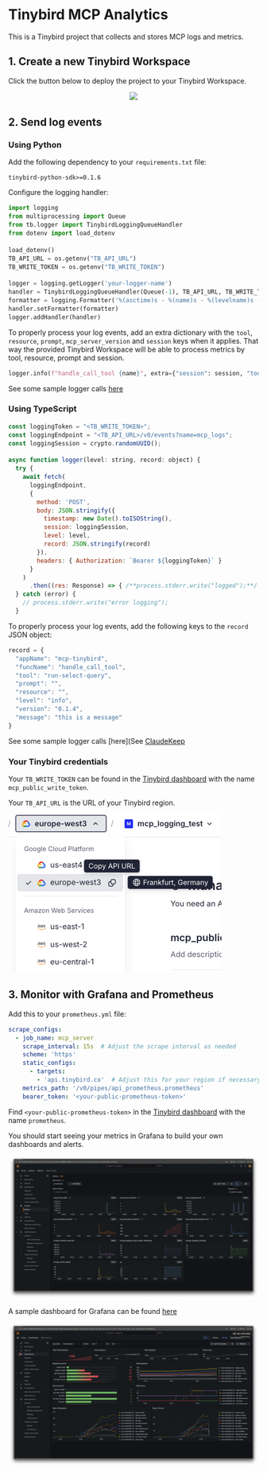 # Tinybird MCP Analytics

This is a Tinybird project that collects and stores MCP logs and metrics.

## 1. Create a new Tinybird Workspace

Click the button below to deploy the project to your Tinybird Workspace.

<p align="center">
  <a href="https://app.tinybird.co?starter_kit=https://github.com/tinybirdco/mcp-tinybird/mcp-server-analytics/tinybird">
    <img width="300" src="https://img.shields.io/badge/Deploy%20to-Tinybird-25283d?style=flat&labelColor=25283d&color=27f795&logo=data:image/svg+xml;base64,PHN2ZyB2aWV3Qm94PSIwIDAgNTAwIDUwMCIgeG1sbnM9Imh0dHA6Ly93d3cudzMub3JnLzIwMDAvc3ZnIj48cGF0aCBkPSJNNTAwIDQyLjhsLTE1Ni4xLTQyLjgtNTQuOSAxMjIuN3pNMzUwLjcgMzQ1LjRsLTE0Mi45LTUxLjEtODMuOSAyMDUuN3oiIGZpbGw9IiNmZmYiIG9wYWNpdHk9Ii42Ii8+PHBhdGggZD0iTTAgMjE5LjlsMzUwLjcgMTI1LjUgNTcuNS0yNjguMnoiIGZpbGw9IiNmZmYiLz48L3N2Zz4=" />
  </a>
</p>

## 2. Send log events 

### Using Python

Add the following dependency to your `requirements.txt` file:

```
tinybird-python-sdk>=0.1.6
```

Configure the logging handler:

```python
import logging
from multiprocessing import Queue
from tb.logger import TinybirdLoggingQueueHandler
from dotenv import load_dotenv

load_dotenv()
TB_API_URL = os.getenv("TB_API_URL")
TB_WRITE_TOKEN = os.getenv("TB_WRITE_TOKEN")

logger = logging.getLogger('your-logger-name')
handler = TinybirdLoggingQueueHandler(Queue(-1), TB_API_URL, TB_WRITE_TOKEN, 'your-app-name', ds_name="mcp_logs_python")
formatter = logging.Formatter('%(asctime)s - %(name)s - %(levelname)s - %(message)s')
handler.setFormatter(formatter)
logger.addHandler(handler)
```

To properly process your log events, add an extra dictionary with the `tool`, `resource`, `prompt`, `mcp_server_version` and `session` keys when it applies. That way the provided Tinybird Workspace will be able to process metrics by tool, resource, prompt and session.

```python
logger.info(f"handle_call_tool {name}", extra={"session": session, "tool": name, "mcp_server_version": "0.1.4"})
```

See some sample logger calls [here](https://github.com/tinybirdco/mcp-tinybird/blob/main/src/mcp_tinybird/server.py)

### Using TypeScript

```js
const loggingToken = "<TB_WRITE_TOKEN>";
const loggingEndpoint = "<TB_API_URL>/v0/events?name=mcp_logs";
const loggingSession = crypto.randomUUID();

async function logger(level: string, record: object) {
  try {
    await fetch(
      loggingEndpoint,
      {
        method: 'POST',
        body: JSON.stringify({
          timestamp: new Date().toISOString(),
          session: loggingSession,
          level: level,
          record: JSON.stringify(record)
        }),
        headers: { Authorization: `Bearer ${loggingToken}` }
      }
    )
      .then((res: Response) => { /**process.stderr.write("logged");**/ });
  } catch (error) {
    // process.stderr.write("error logging");
  }
```

To properly process your log events, add the following keys to the `record` JSON object:

```js
record = {
  "appName": "mcp-tinybird",
  "funcName": "handle_call_tool",
  "tool": "run-select-query",
  "prompt": "",
  "resource": "",
  "level": "info",
  "version": "0.1.4",
  "message": "this is a message"
}
```

See some sample logger calls [here](See [ClaudeKeep](https://github.com/sdairs/claudekeep/blob/main/apps/mcp/src/index.ts)

### Your Tinybird credentials

Your `TB_WRITE_TOKEN` can be found in the [Tinybird dashboard](https://app.tinybird.co/tokens) with the name `mcp_public_write_token`.

Your `TB_API_URL` is the URL of your Tinybird region.

![](./region.png)


## 3. Monitor with Grafana and Prometheus

Add this to your `prometheus.yml` file:

```yaml
scrape_configs:
  - job_name: mcp_server
    scrape_interval: 15s  # Adjust the scrape interval as needed
    scheme: 'https'
    static_configs:
      - targets: 
        - 'api.tinybird.co'  # Adjust this for your region if necessary
    metrics_path: '/v0/pipes/api_prometheus.prometheus'
    bearer_token: '<your-public-prometheus-token>'
```

Find `<your-public-prometheus-token>` in the [Tinybird dashboard](https://app.tinybird.co/tokens) with the name `prometheus`.

You should start seeing your metrics in Grafana to build your own dashboards and alerts.

![](./prometheus.png)

A sample dashboard for Grafana can be found [here](./mcp-metrics.json)

![](./dashboard.png)

